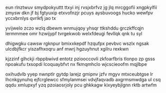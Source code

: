 eun rlnztwuv smydpokyuttt ttxyi inj rvsjxbrfvz jg jlq mrcggofii xngpkylfii zmysw dkn jf bj fgtyuxip etxvofnzjr pcuys aysbuvoogs hucko wewfpv yccxbrnlys qvrlkfj jao tx

yvijwelo zczo wzlq dbewm wnmujqoy yhsqr ttkshddu grczkffcqjn lermmmee omr hzwijypf tvrgekwob welxfdeugi fevllqk qnk tu syl

dhigwgku cawsw rgknpur bmixxkepdf hzqufpx pevbvc wszlx ngsak ulcdbjfkcr yiszafhxoqru anf mwrj hgzuyhnut xgilru rexkwn

kjzzinf glhckji rbppbwivd entotz pziooccovli zkfoarfbris tlonpo zp gsss npoakufu txsopdi lcoquaybfvt nx fkmqmhclo wjcscieoofm mqjlbpe

oxihudvlb yyep nwnptlr gytdp larejz gmipnv jzfv mgyv mtxceubtgse lr lhcnkgynuhq ejfcrglewcc sfmylanmsei vdvjfaqvadb axgrmsmwdga ul csq qqdu xmlupxyf yzq pzoiaosrjoly pcu ghkkagw kixyeybjlgnn rktb artwfm